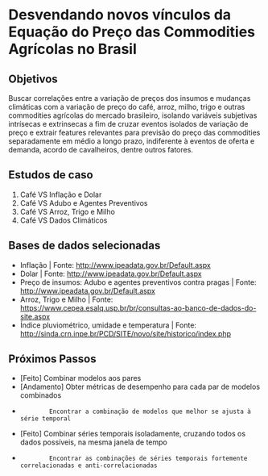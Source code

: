 # Desvendando novos vínculos da Equação do Preço das Commodities Agrícolas no Brasil

## Objetivos
Buscar correlações entre a variação de preços dos insumos e mudanças climáticas com a variação de preço do café, arroz, milho, trigo e outras commodities agrícolas do mercado brasileiro, isolando variáveis subjetivas intrísecas e extrinsecas a fim de cruzar eventos isolados de variação de preço e extrair features relevantes para previsão do preço das commodities separadamente em médio a longo prazo, indiferente à eventos de oferta e demanda, acordo de cavalheiros, dentre outros fatores.

## Estudos de caso

1. Café VS Inflação e Dolar
2. Café VS Adubo e Agentes Preventivos
3. Café VS Arroz, Trigo e Milho
4. Café VS Dados Climáticos

## Bases de dados selecionadas

- Inflação                                                    | Fonte: http://www.ipeadata.gov.br/Default.aspx
- Dolar                                                       | Fonte: http://www.ipeadata.gov.br/Default.aspx
- Preço de insumos: Adubo e agentes preventivos contra pragas | Fonte: http://www.ipeadata.gov.br/Default.aspx
- Arroz, Trigo e Milho                                        | Fonte: https://www.cepea.esalq.usp.br/br/consultas-ao-banco-de-dados-do-site.aspx
- Índice pluviométrico, umidade e temperatura                 | Fonte: http://sinda.crn.inpe.br/PCD/SITE/novo/site/historico/index.php

## Próximos Passos

- [Feito]     Combinar modelos aos pares
- [Andamento] Obter métricas de desempenho para cada par de modelos combinados
-             Encontrar a combinação de modelos que melhor se ajusta à série temporal 
- [Feito]     Combinar séries temporais isoladamente, cruzando todos os dados possíveis, na mesma janela de tempo
-             Encontrar as combinações de séries temporais fortemente correlacionadas e anti-correlacionadas